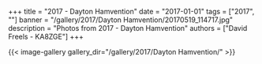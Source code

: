 +++
title = "2017 - Dayton Hamvention"
date = "2017-01-01"
tags = ["2017", ""]
banner = "/gallery/2017/Dayton Hamvention/20170519_114717.jpg"
description = "Photos from 2017 - Dayton Hamvention"
authors = ["David Freels - KA8ZGE"]
+++

{{< image-gallery gallery_dir="/gallery/2017/Dayton Hamvention/" >}}
